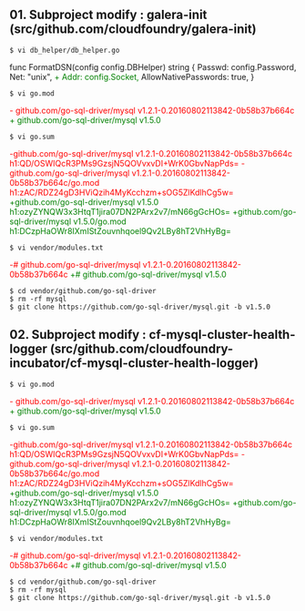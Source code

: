## 01. Subproject modify : galera-init (src/github.com/cloudfoundry/galera-init)
``` 
$ vi db_helper/db_helper.go
```
func FormatDSN(config config.DBHelper) string {
                Passwd: config.Password,
                Net:    "unix",
<span style="color:green">+                Addr:   config.Socket,</span>
                AllowNativePasswords: true,
}

``` 
$ vi go.mod
```
<span style="color:red">-       github.com/go-sql-driver/mysql v1.2.1-0.20160802113842-0b58b37b664c</span>
<span style="color:green">+        github.com/go-sql-driver/mysql v1.5.0</span>

``` 
$ vi go.sum
```
<span style="color:red">-github.com/go-sql-driver/mysql v1.2.1-0.20160802113842-0b58b37b664c h1:QD/OSWIQcR3PMs9GzsjN5QOVvxvDI+WrK0GbvNapPds=</span>
<span style="color:red">-github.com/go-sql-driver/mysql v1.2.1-0.20160802113842-0b58b37b664c/go.mod h1:zAC/RDZ24gD3HViQzih4MyKcchzm+sOG5ZlKdlhCg5w=</span>
<span style="color:green">+github.com/go-sql-driver/mysql v1.5.0 h1:ozyZYNQW3x3HtqT1jira07DN2PArx2v7/mN66gGcHOs=</span>
<span style="color:green">+github.com/go-sql-driver/mysql v1.5.0/go.mod h1:DCzpHaOWr8IXmIStZouvnhqoel9Qv2LBy8hT2VhHyBg=</span>

``` 
$ vi vendor/modules.txt
```
<span style="color:red">-# github.com/go-sql-driver/mysql v1.2.1-0.20160802113842-0b58b37b664c</span>
<span style="color:green">+# github.com/go-sql-driver/mysql v1.5.0</span>

``` 
$ cd vendor/github.com/go-sql-driver
$ rm -rf mysql
$ git clone https://github.com/go-sql-driver/mysql.git -b v1.5.0
```

## 02. Subproject modify : cf-mysql-cluster-health-logger (src/github.com/cloudfoundry-incubator/cf-mysql-cluster-health-logger)
``` 
$ vi go.mod
```
<span style="color:red">-       github.com/go-sql-driver/mysql v1.2.1-0.20160802113842-0b58b37b664c</span>
<span style="color:green">+        github.com/go-sql-driver/mysql v1.5.0</span>

``` 
$ vi go.sum
```
<span style="color:red">-github.com/go-sql-driver/mysql v1.2.1-0.20160802113842-0b58b37b664c h1:QD/OSWIQcR3PMs9GzsjN5QOVvxvDI+WrK0GbvNapPds=</span>
<span style="color:red">-github.com/go-sql-driver/mysql v1.2.1-0.20160802113842-0b58b37b664c/go.mod h1:zAC/RDZ24gD3HViQzih4MyKcchzm+sOG5ZlKdlhCg5w=</span>
<span style="color:green">+github.com/go-sql-driver/mysql v1.5.0 h1:ozyZYNQW3x3HtqT1jira07DN2PArx2v7/mN66gGcHOs=</span>
<span style="color:green">+github.com/go-sql-driver/mysql v1.5.0/go.mod h1:DCzpHaOWr8IXmIStZouvnhqoel9Qv2LBy8hT2VhHyBg=</span>

``` 
$ vi vendor/modules.txt
```
<span style="color:red">-# github.com/go-sql-driver/mysql v1.2.1-0.20160802113842-0b58b37b664c</span>
<span style="color:green">+# github.com/go-sql-driver/mysql v1.5.0</span>

``` 
$ cd vendor/github.com/go-sql-driver
$ rm -rf mysql
$ git clone https://github.com/go-sql-driver/mysql.git -b v1.5.0
```
